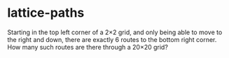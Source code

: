 # lattice-paths
Starting in the top left corner of a 2×2 grid, and only being able to move to the right and down, there are exactly 6 routes to the bottom right corner.
How many such routes are there through a 20×20 grid?
